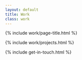 ```yaml
---
layout: default
title: Work
class: work
---
```


{% include work/page-title.html %}

{% include work/projects.html %}

{% include get-in-touch.html %}